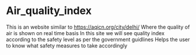 # Air_quality_index
This is an website similar to https://aqicn.org/city/delhi/
Where the quality of air is shown on real time basis 
In this site we will see  quality index according to the safety level as per the government guidlines 
Helps the user to know what safety measures to take accordingly
